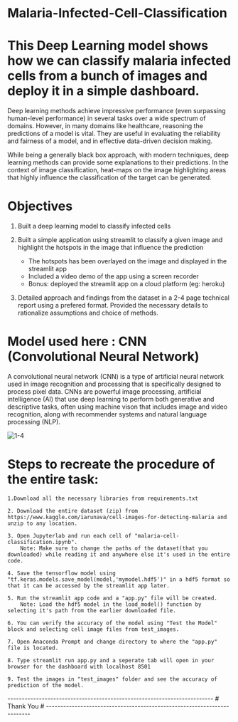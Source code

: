 # Malaria-Infected-Cell-Classification

# This Deep Learning model shows how we can classify malaria infected cells from a bunch of images and deploy it in a simple dashboard.

Deep learning methods achieve impressive performance (even surpassing human-level performance) in several tasks over a wide spectrum of domains. However, in many domains like healthcare, reasoning the predictions of a model is vital. They are useful in evaluating the reliability and fairness of a model, and in effective data-driven decision making.

While being a generally black box approach, with modern techniques, deep learning methods can provide some explanations to their predictions. In the context of image classification, heat-maps on the image highlighting areas that highly influence the classification of the target can be generated.


# Objectives

1. Built a deep learning model to classify infected cells

2. Built a simple application using streamlit to classify a given image and highlight the hotspots in the image that influence the prediction
    - The hotspots has been overlayed on the image and displayed in the streamlit app
    - Included a video demo of the app using a screen recorder
    - Bonus: deployed the streamlit app on a cloud platform (eg: heroku)

3. Detailed approach and findings from the dataset in a 2-4 page technical report using a prefered format. Provided the necessary details to rationalize assumptions and choice of methods.


# Model used here : CNN (Convolutional Neural Network)

A convolutional neural network (CNN) is a type of artificial neural network used in image recognition and processing that is specifically designed to process pixel data.
CNNs are powerful image processing, artificial intelligence (AI) that use deep learning to perform both generative and descriptive tasks, often using machine vison that includes image and video recognition, along with recommender systems and natural language processing (NLP).


![1-4](https://user-images.githubusercontent.com/94853515/145634851-b625d049-15ff-4287-a77e-aec660a0d9cb.png)



# Steps to recreate the procedure of the entire task:

    1.Download all the necessary libraries from requirements.txt

    2. Download the entire dataset (zip) from https://www.kaggle.com/iarunava/cell-images-for-detecting-malaria and unzip to any location.

    3. Open Jupyterlab and run each cell of "malaria-cell-classification.ipynb". 
        Note: Make sure to change the paths of the dataset(that you downloaded) while reading it and anywhere else it's used in the entire code.

    4. Save the tensorflow model using "tf.keras.models.save_model(model,'mymodel.hdf5')" in a hdf5 format so that it can be accessed by the streamlit app later.

    5. Run the streamlit app code and a "app.py" file will be created.
        Note: Load the hdf5 model in the load_model() function by selecting it's path from the earlier downloaded file.

    6. You can verify the accuracy of the model using "Test the Model" block and selecting cell image files from test_images.

    7. Open Anaconda Prompt and change directory to where the "app.py" file is located.

    8. Type streamlit run app.py and a seperate tab will open in your browser for the dashboard with localhost 8501

    9. Test the images in "test_images" folder and see the accuracy of prediction of the model.

------------------------------------------------------------------------ # Thank You # ------------------------------------------------------------------------
